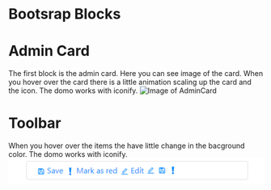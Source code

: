 # Bootsrap Blocks

# Admin Card
The first block is the admin card. Here you can see image of the card. When you hover over the card there is a little animation scaling up the card and the icon. The domo works with iconify.
![Image of AdminCard](https://i.ibb.co/GQrPP9j/Admin-Card.png)

# Toolbar
When you hover over the items the have little change in the bacground color. The domo works with iconify.
![Image of AdminCard](https://github.com/Ivan-Kalatchev/Bootsrap_Blocks/blob/master/Images/Toolbar.png?raw=true)
